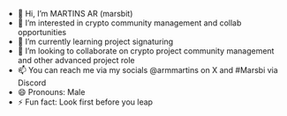 - 👋 Hi, I’m MARTINS AR (marsbit)
- 👀 I’m interested in crypto community management and collab opportunities
- 🌱 I’m currently learning project signaturing
- 💞️ I’m looking to collaborate on crypto project community management and other advanced project role
- 📫 You can reach me via my socials @armmartins on X and #Marsbi via Discord
- 😄 Pronouns: Male
- ⚡ Fun fact: Look first before you leap

<!---
marsbit2/marsbit2 is a ✨ special ✨ repository because its `README.md` (this file) appears on your GitHub profile.
You can click the Preview link to take a look at your changes.
--->
